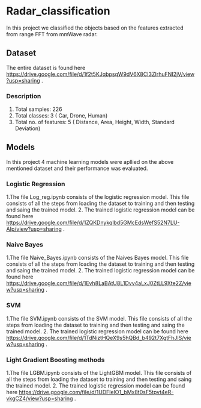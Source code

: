 # Radar_classification
In this project we classified the objects based on the features extracted from range FFT from mmWave radar. 
## Dataset
The entire dataset is found here https://drive.google.com/file/d/1f2t5KJqbpsqW9dV6X8CI3ZIrhuFNI2jV/view?usp=sharing .
### Description 
1. Total samples: 226
2. Total classes: 3 ( Car, Drone, Human)
3. Total no. of features: 5 ( Distance, Area, Height, Width, Standard Deviation)
## Models
In this project 4 machine learning models were apllied on the above mentioned dataset and their performance was evaluated.
### Logistic Regression
1.The file Log_reg.ipynb consists of the logistic regression model. This file consists of all the steps from loading the dataset to training and then testing and saing the trained model.
2. The trained logistic regression model can be found here https://drive.google.com/file/d/1ZQKDnykqlbd5GMcEdsWefS52N7LU-AIp/view?usp=sharing .

### Naive Bayes
1.The file Naive_Bayes.ipynb consists of the Naives Bayes model. This file consists of all the steps from loading the dataset to training and then testing and saing the trained model.
2. The trained logistic regression model can be found here https://drive.google.com/file/d/1Evh8LaBAtU8L1Dvv4aLxJ0ZtLL9Xte2Z/view?usp=sharing .

### SVM
1.The file SVM.ipynb consists of the SVM model. This file consists of all the steps from loading the dataset to training and then testing and saing the trained model.
2. The trained logistic regression model can be found here https://drive.google.com/file/d/1TdNiztHQeX9s5hQBd_b492t7XgtFhJIS/view?usp=sharing .

### Light Gradient Boosting methods
1.The file LGBM.ipynb consists of the LightGBM model. This file consists of all the steps from loading the dataset to training and then testing and saing the trained model.
2. The trained logistic regression model can be found here https://drive.google.com/file/d/1UDFleIO1_bMx8t0sF5tpvt4eR-vkgCZ4/view?usp=sharing .
